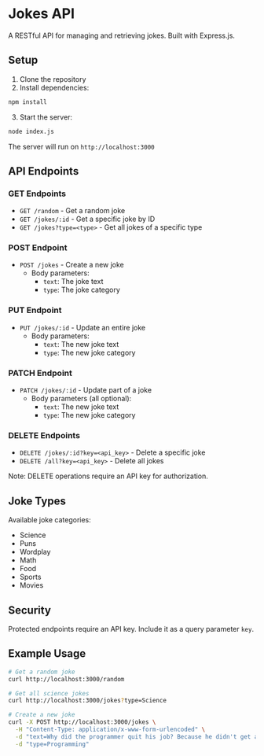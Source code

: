 # Jokes API

A RESTful API for managing and retrieving jokes. Built with Express.js.

## Setup

1. Clone the repository
2. Install dependencies:
```bash
npm install
```
3. Start the server:
```bash
node index.js
```
The server will run on `http://localhost:3000`

## API Endpoints

### GET Endpoints
- `GET /random` - Get a random joke
- `GET /jokes/:id` - Get a specific joke by ID
- `GET /jokes?type=<type>` - Get all jokes of a specific type

### POST Endpoint
- `POST /jokes` - Create a new joke
  - Body parameters:
    - `text`: The joke text
    - `type`: The joke category

### PUT Endpoint
- `PUT /jokes/:id` - Update an entire joke
  - Body parameters:
    - `text`: The new joke text
    - `type`: The new joke category

### PATCH Endpoint
- `PATCH /jokes/:id` - Update part of a joke
  - Body parameters (all optional):
    - `text`: The new joke text
    - `type`: The new joke category

### DELETE Endpoints
- `DELETE /jokes/:id?key=<api_key>` - Delete a specific joke
- `DELETE /all?key=<api_key>` - Delete all jokes

Note: DELETE operations require an API key for authorization.

## Joke Types
Available joke categories:
- Science
- Puns
- Wordplay
- Math
- Food
- Sports
- Movies

## Security
Protected endpoints require an API key. Include it as a query parameter `key`.

## Example Usage
```bash
# Get a random joke
curl http://localhost:3000/random

# Get all science jokes
curl http://localhost:3000/jokes?type=Science

# Create a new joke
curl -X POST http://localhost:3000/jokes \
  -H "Content-Type: application/x-www-form-urlencoded" \
  -d "text=Why did the programmer quit his job? Because he didn't get arrays" \
  -d "type=Programming"
